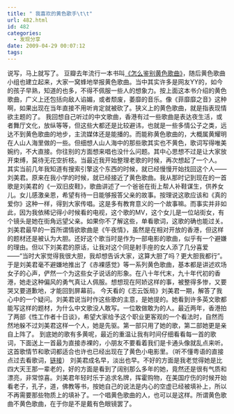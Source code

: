 ```yaml
---
title: " 我喜欢的黄色歌手\t\t"
url: 482.html
id: 482
categories:
  - 发现分享
date: 2009-04-29 00:07:12
tags:
---
```


说写，马上就写了。 豆瓣去年流行一本书叫[《怎么鉴别黄色歌曲》](http://www.douban.com/subject/1963786/)，随后黄色歌曲小组也建立起来，大家一窝蜂地举报黄色歌曲。当中其实许多是网友YY的，如今的孩子早熟，知道的也多，不得不佩服一些人的想象力。按上面这本书介绍的黄色歌曲，广义上还包括向敌人谄媚，或者颓废，萎靡的音乐。像《菲靡靡之音》这种啊，如果出现在当年直接不用听肯定就被砍了。狭义上的黄色歌曲，就是指表现情欲主题的了。 我回想自己听过的中文歌曲，香港有过一些歌曲是表达夜生活，或者舞厅文化，放纵等等，但这些大都还是比较避讳，也就是一些多情公子之类，远达不到黄色歌曲的地步，主流媒体还是能播的。而能称黄色歌曲的，大概属黄耀明在人山人海里做的一些。但细想人山人海中的那些歌其实也不黄色，歌词写得唯美婉约，不大直接。你往别的方面想来唱也没什么问题。其中心思想不过是让大家放开束缚，莫待无花空折枝。当最近我开始整理老歌的时候，再次想起了一个人。 其实当前几年我知道有搜索引擎这个东西的时候，就已经慢慢开始找回这个人——刘美君。原来在我小学的时候，就已经接近了黄色歌曲。我从那时记到现在的一首歌是刘美君的《一双旧皮鞋》，歌曲讲述了一个爸爸在街上帮人补鞋谋生，供养女儿。女儿感激亲恩，希望有待一日能够报答父亲的故事。按理说这歌应该和《真的爱你》这种一样，得到大家传唱。这是多有教育意义的一个故事嘛。而事实并非如此，因为我依稀记得小时候看的电视，这个歌的MV，这个女儿是一位站街女，有个镜头是她在街角远望父亲。如果你不了解这些，单看歌词，这歌的确也能过关。 刘美君最早的一首所谓情欲歌曲是《午夜情》，虽然是在相对开放的香港，但这样的题材还是被认为大胆。还好这个歌当时是作为一部电影的歌曲，似乎有一个避嫌的理由。但以下刘美君的原话，让我对这个同是射手座的女人添了几分喜爱——“当时大家觉得我很大胆，我却想告诉大家，这算大胆了吗？更大胆我都行”。于是刘美君毫不避嫌地推出了《赤裸感觉》等一系列黄色歌曲，基本都是讲述欢场女子的心声，俨然一个为这些女子说话的形象。在八十年代末，九十年代初的香港，她走这种偏风的勇气真让人佩服。想想现在阿娇这样的事，被整得多惨，又要哭又要道歉地，才能回到屏幕前。 今天看的《志云饭局》刘美君一期，解答了我心中的一个疑问。刘美君说当时作这些歌的主意，是她提的。她看到许多英文歌都能写这样的题材，为什么中文歌没人敢写。一位敢做敢为的人。最近两年，香港拍了两部《性工作者十日谈》，希望大家给予这个职业更客观的一个看法时，自然而然地躲不过刘美君这样一个人，她是先驱。第一部只用了她的歌，第二部她更是亲自上阵了。 到底她的歌有多黄呢，最近的重温让我有时间仔细看看每一首的歌词，下面送上一首最为直接赤裸的，小朋友不要看着我们是卡通头像就乱点来听。这首歌情节和歌词都适合也许也已经出现在了黄色小电影里。（听不懂粤语的直接点过去看歌词，[链接](http://www.xiami.com/song/2070820)）  刘美君成名早，淡出也早。不好的方面是我老觉得她是比四大天王那一辈老的，好的方面是看到了阔别那么多年的她，竟然还是很有气质和漂亮，非常惊喜。刘美君年轻时乐于追求名牌，挥霍购物，在美国疗伤的时候开始看老子，孔子，道，佛教等书，按她自己的说法是内心的空虚已经被填补上，所以不再需要那些物质上的填补了。一个唱黄色歌曲的人，也可以是这样。所谓黄色歌曲不黄色歌曲，在于你是不是戴有色眼镜罢了。